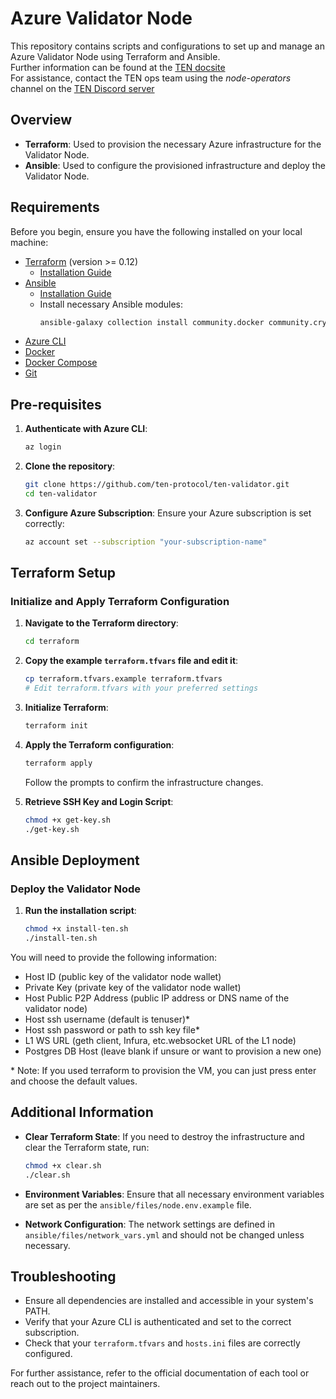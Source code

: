 # Azure Validator Node

This repository contains scripts and configurations to set up and manage an Azure Validator Node using Terraform and Ansible.  
Further information can be found at the [TEN docsite](https://docs.ten.xyz/docs/category/for-validators-1)  
For assistance, contact the TEN ops team using the _node-operators_ channel on the [TEN Discord server](https://discord.gg/tenprotocol)

## Overview

- **Terraform**: Used to provision the necessary Azure infrastructure for the Validator Node.
- **Ansible**: Used to configure the provisioned infrastructure and deploy the Validator Node.

## Requirements

Before you begin, ensure you have the following installed on your local machine:

- [Terraform](https://www.terraform.io/downloads.html) (version >= 0.12)
  - [Installation Guide](https://learn.hashicorp.com/tutorials/terraform/install-cli)
- [Ansible](https://docs.ansible.com/ansible/latest/installation_guide/intro_installation.html)
  - [Installation Guide](https://docs.ansible.com/ansible/latest/installation_guide/intro_installation.html)
  - Install necessary Ansible modules:
    ```sh
    ansible-galaxy collection install community.docker community.crypto
    ```
- [Azure CLI](https://docs.microsoft.com/en-us/cli/azure/install-azure-cli)
- [Docker](https://docs.docker.com/get-docker/)
- [Docker Compose](https://docs.docker.com/compose/install/)
- [Git](https://git-scm.com/downloads)

## Pre-requisites

1. **Authenticate with Azure CLI**:
   ```sh
   az login
   ```

2. **Clone the repository**:
   ```sh
   git clone https://github.com/ten-protocol/ten-validator.git
   cd ten-validator
   ```

3. **Configure Azure Subscription**:
   Ensure your Azure subscription is set correctly:
   ```sh
   az account set --subscription "your-subscription-name"
   ```

## Terraform Setup

### Initialize and Apply Terraform Configuration

1. **Navigate to the Terraform directory**:
   ```sh
   cd terraform
   ```

2. **Copy the example `terraform.tfvars` file and edit it**:
   ```sh
   cp terraform.tfvars.example terraform.tfvars
   # Edit terraform.tfvars with your preferred settings
   ```

3. **Initialize Terraform**:
   ```sh
   terraform init
   ```

4. **Apply the Terraform configuration**:
   ```sh
   terraform apply
   ```
   Follow the prompts to confirm the infrastructure changes.

5. **Retrieve SSH Key and Login Script**:
   ```sh
   chmod +x get-key.sh
   ./get-key.sh
   ```

## Ansible Deployment

### Deploy the Validator Node

1. **Run the installation script**:
   ```sh
   chmod +x install-ten.sh
   ./install-ten.sh
   ```

You will need to provide the following information:
- Host ID (public key of the validator node wallet)
- Private Key (private key of the validator node wallet)
- Host Public P2P Address (public IP address or DNS name of the validator node)
- Host ssh username (default is tenuser)*
- Host ssh password or path to ssh key file*
- L1 WS URL (geth client, Infura, etc.websocket URL of the L1 node)
- Postgres DB Host (leave blank if unsure or want to provision a new one)

\* Note: If you used terraform to provision the VM, you can just press enter and choose the default values.

## Additional Information

- **Clear Terraform State**: If you need to destroy the infrastructure and clear the Terraform state, run:
  ```sh
  chmod +x clear.sh
  ./clear.sh
  ```

- **Environment Variables**: Ensure that all necessary environment variables are set as per the `ansible/files/node.env.example` file.

- **Network Configuration**: The network settings are defined in `ansible/files/network_vars.yml` and should not be changed unless necessary.

## Troubleshooting

- Ensure all dependencies are installed and accessible in your system's PATH.
- Verify that your Azure CLI is authenticated and set to the correct subscription.
- Check that your `terraform.tfvars` and `hosts.ini` files are correctly configured.

For further assistance, refer to the official documentation of each tool or reach out to the project maintainers.
